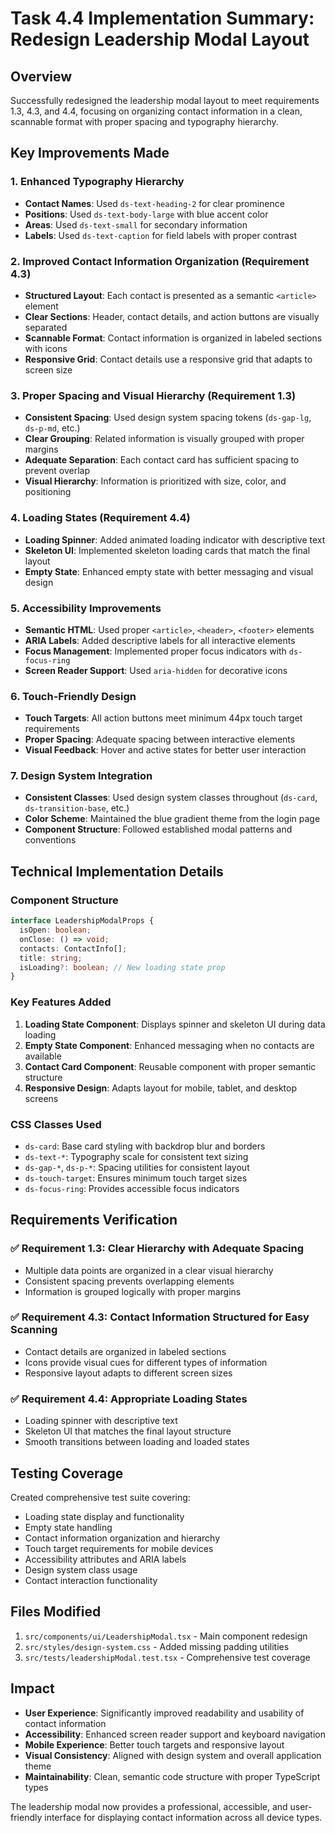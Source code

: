 # Task 4.4 Implementation Summary: Redesign Leadership Modal Layout

## Overview
Successfully redesigned the leadership modal layout to meet requirements 1.3, 4.3, and 4.4, focusing on organizing contact information in a clean, scannable format with proper spacing and typography hierarchy.

## Key Improvements Made

### 1. Enhanced Typography Hierarchy
- **Contact Names**: Used `ds-text-heading-2` for clear prominence
- **Positions**: Used `ds-text-body-large` with blue accent color
- **Areas**: Used `ds-text-small` for secondary information
- **Labels**: Used `ds-text-caption` for field labels with proper contrast

### 2. Improved Contact Information Organization (Requirement 4.3)
- **Structured Layout**: Each contact is presented as a semantic `<article>` element
- **Clear Sections**: Header, contact details, and action buttons are visually separated
- **Scannable Format**: Contact information is organized in labeled sections with icons
- **Responsive Grid**: Contact details use a responsive grid that adapts to screen size

### 3. Proper Spacing and Visual Hierarchy (Requirement 1.3)
- **Consistent Spacing**: Used design system spacing tokens (`ds-gap-lg`, `ds-p-md`, etc.)
- **Clear Grouping**: Related information is visually grouped with proper margins
- **Adequate Separation**: Each contact card has sufficient spacing to prevent overlap
- **Visual Hierarchy**: Information is prioritized with size, color, and positioning

### 4. Loading States (Requirement 4.4)
- **Loading Spinner**: Added animated loading indicator with descriptive text
- **Skeleton UI**: Implemented skeleton loading cards that match the final layout
- **Empty State**: Enhanced empty state with better messaging and visual design

### 5. Accessibility Improvements
- **Semantic HTML**: Used proper `<article>`, `<header>`, `<footer>` elements
- **ARIA Labels**: Added descriptive labels for all interactive elements
- **Focus Management**: Implemented proper focus indicators with `ds-focus-ring`
- **Screen Reader Support**: Used `aria-hidden` for decorative icons

### 6. Touch-Friendly Design
- **Touch Targets**: All action buttons meet minimum 44px touch target requirements
- **Proper Spacing**: Adequate spacing between interactive elements
- **Visual Feedback**: Hover and active states for better user interaction

### 7. Design System Integration
- **Consistent Classes**: Used design system classes throughout (`ds-card`, `ds-transition-base`, etc.)
- **Color Scheme**: Maintained the blue gradient theme from the login page
- **Component Structure**: Followed established modal patterns and conventions

## Technical Implementation Details

### Component Structure
```typescript
interface LeadershipModalProps {
  isOpen: boolean;
  onClose: () => void;
  contacts: ContactInfo[];
  title: string;
  isLoading?: boolean; // New loading state prop
}
```

### Key Features Added
1. **Loading State Component**: Displays spinner and skeleton UI during data loading
2. **Empty State Component**: Enhanced messaging when no contacts are available
3. **Contact Card Component**: Reusable component with proper semantic structure
4. **Responsive Design**: Adapts layout for mobile, tablet, and desktop screens

### CSS Classes Used
- `ds-card`: Base card styling with backdrop blur and borders
- `ds-text-*`: Typography scale for consistent text sizing
- `ds-gap-*`, `ds-p-*`: Spacing utilities for consistent layout
- `ds-touch-target`: Ensures minimum touch target sizes
- `ds-focus-ring`: Provides accessible focus indicators

## Requirements Verification

### ✅ Requirement 1.3: Clear Hierarchy with Adequate Spacing
- Multiple data points are organized in a clear visual hierarchy
- Consistent spacing prevents overlapping elements
- Information is grouped logically with proper margins

### ✅ Requirement 4.3: Contact Information Structured for Easy Scanning
- Contact details are organized in labeled sections
- Icons provide visual cues for different types of information
- Responsive layout adapts to different screen sizes

### ✅ Requirement 4.4: Appropriate Loading States
- Loading spinner with descriptive text
- Skeleton UI that matches the final layout structure
- Smooth transitions between loading and loaded states

## Testing Coverage
Created comprehensive test suite covering:
- Loading state display and functionality
- Empty state handling
- Contact information organization and hierarchy
- Touch target requirements for mobile devices
- Accessibility attributes and ARIA labels
- Design system class usage
- Contact interaction functionality

## Files Modified
1. `src/components/ui/LeadershipModal.tsx` - Main component redesign
2. `src/styles/design-system.css` - Added missing padding utilities
3. `src/tests/leadershipModal.test.tsx` - Comprehensive test coverage

## Impact
- **User Experience**: Significantly improved readability and usability of contact information
- **Accessibility**: Enhanced screen reader support and keyboard navigation
- **Mobile Experience**: Better touch targets and responsive layout
- **Visual Consistency**: Aligned with design system and overall application theme
- **Maintainability**: Clean, semantic code structure with proper TypeScript types

The leadership modal now provides a professional, accessible, and user-friendly interface for displaying contact information across all device types.